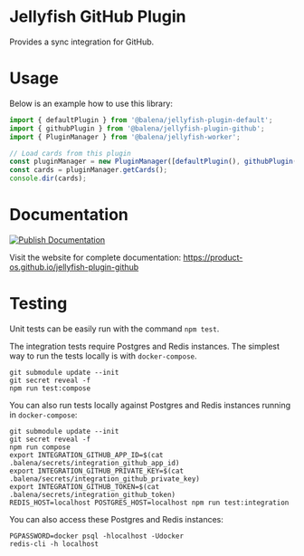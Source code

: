 # Jellyfish GitHub Plugin

Provides a sync integration for GitHub.

# Usage

Below is an example how to use this library:

```js
import { defaultPlugin } from '@balena/jellyfish-plugin-default';
import { githubPlugin } from '@balena/jellyfish-plugin-github';
import { PluginManager } from '@balena/jellyfish-worker';

// Load cards from this plugin
const pluginManager = new PluginManager([defaultPlugin(), githubPlugin()]);
const cards = pluginManager.getCards();
console.dir(cards);
```

# Documentation

[![Publish Documentation](https://github.com/product-os/jellyfish-plugin-github/actions/workflows/publish-docs.yml/badge.svg)](https://github.com/product-os/jellyfish-plugin-github/actions/workflows/publish-docs.yml)

Visit the website for complete documentation: https://product-os.github.io/jellyfish-plugin-github

# Testing

Unit tests can be easily run with the command `npm test`.

The integration tests require Postgres and Redis instances. The simplest way to run the tests locally is with `docker-compose`.

```
git submodule update --init
git secret reveal -f
npm run test:compose
```

You can also run tests locally against Postgres and Redis instances running in `docker-compose`:
```
git submodule update --init
git secret reveal -f
npm run compose
export INTEGRATION_GITHUB_APP_ID=$(cat .balena/secrets/integration_github_app_id)
export INTEGRATION_GITHUB_PRIVATE_KEY=$(cat .balena/secrets/integration_github_private_key)
export INTEGRATION_GITHUB_TOKEN=$(cat .balena/secrets/integration_github_token)
REDIS_HOST=localhost POSTGRES_HOST=localhost npm run test:integration
```

You can also access these Postgres and Redis instances:
```
PGPASSWORD=docker psql -hlocalhost -Udocker
redis-cli -h localhost
```

